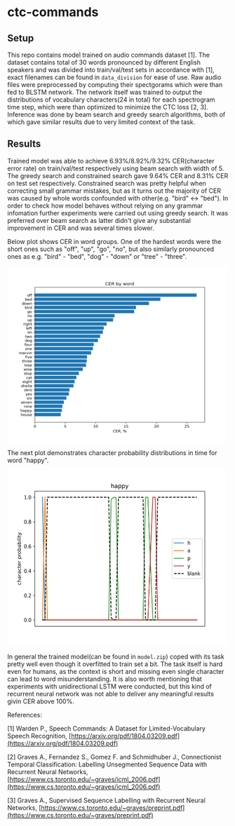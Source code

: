 # ctc-commands

## Setup

This repo contains model trained on audio commands dataset [1]. The dataset contains total of 30 words pronounced by different English speakers and was divided into train/val/test sets in accordance with [1], exact filenames can be found in `data_division` for ease of use. Raw audio files were preprocessed by computing their spectgorams which were than fed to BLSTM network. The network itself was trained to output the distributions of vocabulary characters(24 in total) for each spectrogram time step, which were than optimized to minimize the CTC loss [2, 3]. Inference was done by beam search and greedy search algorithms, both of which gave similar results due to very limited context of the task.

## Results

Trained model was able to achieve 6.93%/8.92%/9.32% CER(character error rate) on train/val/test respectively using beam search with width of 5. The greedy search and constrained search gave 9.64% CER and 8.31% CER on test set respectively. Constrained search was pretty helpful when correcting small grammar mistakes, but as it turns out the majority of CER was caused by whole words confounded with other(e.g. "bird" <-> "bed"). In order to check how model behaves without relying on any grammar infomation further experiments were carried out using greedy search. It was preferred over beam search as latter didn't give any substantial improvement in CER and was several times slower.

Below plot shows CER in word groups. One of the hardest words were the short ones such as "off", "up", "go", "no", but also similarly pronounced ones as e.g. "bird" - "bed", "dog" - "down" or "tree" - "three".

<img src="https://github.com/gekas145/ctc-commands/blob/main/images/cer_per_word.png" alt="drawing" width="500" height="400"/>

The next plot demonstrates character probability distributions in time for word "happy".

<img src="https://github.com/gekas145/ctc-commands/blob/main/images/happy_plot.png" alt="drawing" width="500" height="400"/>

In general the trained model(can be found in `model.zip`) coped with its task pretty well even though it overfitted to train set a bit. The task itself is hard even for humans, as the context is short and missing even single character can lead to word misunderstanding. It is also worth mentioning that experiments with unidirectional LSTM were conducted, but this kind of recurrent neural network was not able to deliver any meaningful results givin CER above 100%.

References:

[1] Warden P., Speech Commands: A Dataset for Limited-Vocabulary Speech Recognition, 
[https://arxiv.org/pdf/1804.03209.pdf](https://arxiv.org/pdf/1804.03209.pdf)

[2] Graves A., Fernandez S., Gomez F. and Schmidhuber J., Connectionist Temporal Classification: Labelling Unsegmented Sequence Data with Recurrent Neural Networks, 
[https://www.cs.toronto.edu/~graves/icml_2006.pdf](https://www.cs.toronto.edu/~graves/icml_2006.pdf)

[3] Graves A., Supervised Sequence Labelling with Recurrent Neural Networks, 
[https://www.cs.toronto.edu/~graves/preprint.pdf](https://www.cs.toronto.edu/~graves/preprint.pdf)
